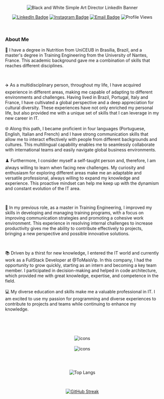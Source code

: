 <div id="header" align="center" style="display: inline_block">
  

![Black and White Simple Art Director LinkedIn Banner](https://github.com/user-attachments/assets/d4a5717c-4636-4c1f-af2a-c13c937aaf9d)




  <a href="https://www.linkedin.com/in/giacomo-salsano/" target="_blank">![LinkedIn Badge](https://img.shields.io/badge/Giacomo_Salsano-name?logo=linkedin&logoColor=0A66C2&labelColor=white&color=blue&link=https%3A%2F%2Fwww.linkedin.com%2Fin%2Fgiacomo-salsano%2F)</a>
  <a href="https://www.instagram.com/giacomosalsano/" target="_blank">![Instagram Badge](https://img.shields.io/badge/giacomosalsano-instagram?logo=instagram&logoColor=E4405F&labelColor=white&color=blue&link=https%3A%2F%2Fwww.instagram.com%2Fgiacomosalsano%2F)</a>
  <a href="mailto:giacomosalsano@hotmail.com" target="_blank">![Email Badge](https://img.shields.io/badge/giacomosalsano%40hotmail.com-email?logo=maildotru&logoColor=red&labelColor=white&color=blue&link=mailto%3Agiacomosalsano%40hotmail.com)</a>
  ![Profile Views](https://komarev.com/ghpvc/?username=giacomosalsano&color=blue&abbreviated=true&base=300&label=Profile+Views)
  
</div>

<br>

### About Me
<div id="text_presentation">
  <p>
    👤 I have a degree in Nutrition from UniCEUB in Brasília, Brazil, and a master's degree in Training Engineering from the University of Nantes, France. This academic background gave me a combination of skills that reaches different disciplines.

 
  </p>

  <br>
 
  <p>
    ✈️ As a multidisciplinary person, throughout my life, I have acquired experience in different areas, making me capable of adapting to different environments and challenges. Having lived in Brazil, Portugal, Italy and France, I have cultivated a global perspective and a deep appreciation for cultural diversity. These experiences have not only enriched my personal life, but also provided me with a unique set of skills that I can leverage in my new career in IT.
    <br><br>
    🌐 Along this path, I became proficient in four languages ​​(Portuguese, English, Italian and French) and I have strong communication skills that allow me to interact effectively with people from different backgrounds and cultures. This multilingual capability enables me to seamlessly collaborate with international teams and easily navigate global business environments.
    <br><br>
    ♟️ Furthermore, I consider myself a self-taught person and, therefore, I am always willing to learn when facing new challenges. My curiosity and enthusiasm for exploring different areas make me an adaptable and versatile professional, always willing to expand my knowledge and experience. This proactive mindset can help me keep up with the dynamism and constant evolution of the IT area.
  </p>

  <br>
  
  <p>
    🔧 In my previous role, as a master in Training Engineering, I improved my skills in developing and managing training programs, with a focus on improving communication strategies and promoting a cohesive work environment. This experience in resolving internal challenges to increase productivity gives me the ability to contribute effectively to projects, bringing a new perspective and possible innovative solutions.
  </p>

  <br>
  
  <p>
    📚 Driven by a thirst for new knowledge, I entered the IT world and currently work as a FullStack Developer at @ToMaisVip. In this company, I had the opportunity to grow quickly, starting as an intern and becoming a key team member. I participated in decision-making and helped in code architecture, which provided me with great knowledge, expertise, and competence in the field.
    <br><br>
    💻 My diverse education and skills make me a valuable professional in IT. I am excited to use my passion for programming and diverse experiences to contribute to projects and teams while continuing to enhance my knowledge.
  </p>

  <br>
</div>

## 
<div id="icons" align="center" style="display: inline_block">
  
</div>
<div align="center" style="display: inline_block"><br>
  <img src="https://skillicons.dev/icons?i=ts,js,html,css,tailwind,react,nextjs,nodejs,discord,vscode,postman,notion,npm,vercel,docker,postgres,github,express,vite,prisma&perline=10" alt="icons" />
  <br><br>
  <img src="https://skillicons.dev/icons?i=ableton,figma,ai,ps" alt="icons" />
</div>

##

<div align="center"><br>
  
  ![Top Langs](https://github-readme-stats.vercel.app/api/top-langs/?username=giacomosalsano&layout=compact&theme=city_lights&hide_border=true)
  
  <br>
  
 [![GitHub Streak](https://streak-stats.demolab.com?user=giacomosalsano&theme=city-lights&date_format=j%20M%5B%20Y%5D&mode=weekly&hide_longest_streak=true)](https://git.io/streak-stats)

</div>

##
